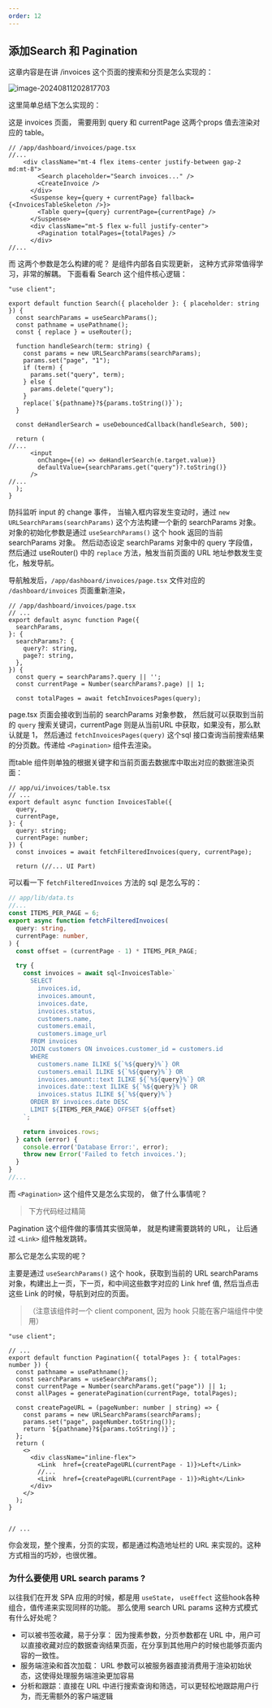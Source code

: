 ```yaml
---
order: 12
---
```


## 添加Search 和 Pagination

这章内容是在讲 /invoices 这个页面的搜索和分页是怎么实现的：

![image-20240811202817703](./assets/image-20240811202817703.png)

这里简单总结下怎么实现的：

这是 invoices 页面， 需要用到 query 和 currentPage 这两个props 值去渲染对应的 table。

```tsx
// /app/dashboard/invoices/page.tsx
//...
    <div className="mt-4 flex items-center justify-between gap-2 md:mt-8">
        <Search placeholder="Search invoices..." />
        <CreateInvoice />
      </div>
      <Suspense key={query + currentPage} fallback={<InvoicesTableSkeleton />}>
        <Table query={query} currentPage={currentPage} />
      </Suspense>
      <div className="mt-5 flex w-full justify-center">
        <Pagination totalPages={totalPages} /> 
      </div>
//...
```

而 这两个参数是怎么构建的呢？ 是组件内部各自实现更新， 这种方式非常值得学习，非常的解耦。 下面看看 Search 这个组件核心逻辑：

```tsx
"use client";

export default function Search({ placeholder }: { placeholder: string }) {
  const searchParams = useSearchParams();
  const pathname = usePathname();
  const { replace } = useRouter();

  function handleSearch(term: string) {
    const params = new URLSearchParams(searchParams);
    params.set("page", "1");
    if (term) {
      params.set("query", term);
    } else {
      params.delete("query");
    }
    replace(`${pathname}?${params.toString()}`);
  }

  const deHandlerSearch = useDebouncedCallback(handleSearch, 500);

  return (
//...
      <input
        onChange={(e) => deHandlerSearch(e.target.value)}
        defaultValue={searchParams.get("query")?.toString()}
      />
//...
  );
}
```

防抖监听 input 的 change 事件， 当输入框内容发生变动时，通过 `new URLSearchParams(searchParams)` 这个方法构建一个新的 searchParams 对象。  对象的初始化参数是通过 `useSearchParams()` 这个 hook 返回的当前 searchParams 对象。
然后动态设定 searchParams 对象中的 query 字段值， 然后通过 useRouter() 中的 `replace` 方法，触发当前页面的 URL 地址参数发生变化，触发导航。

导航触发后，`/app/dashboard/invoices/page.tsx` 文件对应的 `/dashboard/invoices` 页面重新渲染，

```tsx
// /app/dashboard/invoices/page.tsx
// ...
export default async function Page({
  searchParams,
}: {
  searchParams?: {
    query?: string,
    page?: string,
  },
}) {
  const query = searchParams?.query || '';
  const currentPage = Number(searchParams?.page) || 1;
 
  const totalPages = await fetchInvoicesPages(query);
```

page.tsx 页面会接收到当前的 searchParams 对象参数， 然后就可以获取到当前的 `query` 搜索关键词，currentPage 则是从当前URL 中获取，如果没有，那么默认就是 1， 然后通过 `fetchInvoicesPages(query)` 这个sql 接口查询当前搜索结果的分页数。传递给 `<Pagination>` 组件去渲染。

而table 组件则单独的根据关键字和当前页面去数据库中取出对应的数据渲染页面：
```tsx
// app/ui/invoices/table.tsx
// ...
export default async function InvoicesTable({
  query,
  currentPage,
}: {
  query: string;
  currentPage: number;
}) {
  const invoices = await fetchFilteredInvoices(query, currentPage);

  return (//... UI Part)
```

可以看一下 `fetchFilteredInvoices` 方法的 sql 是怎么写的：
```ts
// app/lib/data.ts
//...
const ITEMS_PER_PAGE = 6;
export async function fetchFilteredInvoices(
  query: string,
  currentPage: number,
) {
  const offset = (currentPage - 1) * ITEMS_PER_PAGE;

  try {
    const invoices = await sql<InvoicesTable>`
      SELECT
        invoices.id,
        invoices.amount,
        invoices.date,
        invoices.status,
        customers.name,
        customers.email,
        customers.image_url
      FROM invoices
      JOIN customers ON invoices.customer_id = customers.id
      WHERE
        customers.name ILIKE ${`%${query}%`} OR
        customers.email ILIKE ${`%${query}%`} OR
        invoices.amount::text ILIKE ${`%${query}%`} OR
        invoices.date::text ILIKE ${`%${query}%`} OR
        invoices.status ILIKE ${`%${query}%`}
      ORDER BY invoices.date DESC
      LIMIT ${ITEMS_PER_PAGE} OFFSET ${offset}
    `;

    return invoices.rows;
  } catch (error) {
    console.error('Database Error:', error);
    throw new Error('Failed to fetch invoices.');
  }
}
//...
```

而 `<Pagination>` 这个组件又是怎么实现的， 做了什么事情呢？

> 下方代码经过精简

 Pagination 这个组件做的事情其实很简单， 就是构建需要跳转的 URL， 让后通过 `<Link>` 组件触发跳转。 

那么它是怎么实现的呢？

主要是通过 `useSearchParams()` 这个 hook，获取到当前的 URL searchParams 对象，构建出上一页，下一页，和中间这些数字对应的 Link href 值, 然后当点击这些 Link 的时候，导航到对应的页面。 

> （注意该组件时一个 client component, 因为 hook 只能在客户端组件中使用）

```tsx
"use client";

// ...
export default function Pagination({ totalPages }: { totalPages: number }) {
  const pathname = usePathname();
  const searchParams = useSearchParams();
  const currentPage = Number(searchParams.get("page")) || 1;
  const allPages = generatePagination(currentPage, totalPages);

  const createPageURL = (pageNumber: number | string) => {
    const params = new URLSearchParams(searchParams);
    params.set("page", pageNumber.toString());
    return `${pathname}?${params.toString()}`;
  };
  return (
    <>
      <div className="inline-flex">
        <Link  href={createPageURL(currentPage - 1)}>Left</Link>
        //...
        <Link  href={createPageURL(currentPage - 1)}>Right</Link>
      </div>
    </>
  );
}


// ...

```

你会发现，整个搜素，分页的实现，都是通过构造地址栏的 URL 来实现的。这种方式相当的巧妙，也很优雅。



### 为什么要使用 URL search params ?

以往我们在开发 SPA 应用的时候，都是用 `useState`， `useEffect` 这些hook各种组合，值传递来实现同样的功能。 那么使用 search URL params 这种方式模式有什么好处呢？

- 可以被书签收藏，易于分享： 因为搜素参数，分页参数都在 URL 中，用户可以直接收藏对应的数据查询结果页面，在分享到其他用户的时候也能够页面内容的一致性。 
- 服务端渲染和首次加载： URL 参数可以被服务器直接消费用于渲染初始状态，这使得处理服务端渲染更加容易
- 分析和跟踪：直接在 URL 中进行搜索查询和筛选，可以更轻松地跟踪用户行为，而无需额外的客户端逻辑
